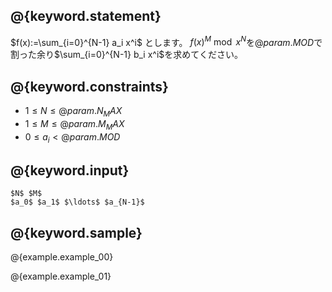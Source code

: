 ## @{keyword.statement}

$f(x):=\sum_{i=0}^{N-1} a_i x^i$ とします。
$f(x)^M \bmod x^{N}$を$@{param.MOD}$で割った余り$\sum_{i=0}^{N-1} b_i x^i$を求めてください。

## @{keyword.constraints}

- $1 \leq N \leq @{param.N_MAX}$
- $1 \leq M \leq @{param.M_MAX}$
- $0 \leq a_i < @{param.MOD}$

## @{keyword.input}

```
$N$ $M$
$a_0$ $a_1$ $\ldots$ $a_{N-1}$
```

## @{keyword.sample}

@{example.example_00}

@{example.example_01}
